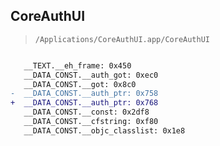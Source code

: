 ## CoreAuthUI

> `/Applications/CoreAuthUI.app/CoreAuthUI`

```diff

   __TEXT.__eh_frame: 0x450
   __DATA_CONST.__auth_got: 0xec0
   __DATA_CONST.__got: 0x8c0
-  __DATA_CONST.__auth_ptr: 0x758
+  __DATA_CONST.__auth_ptr: 0x768
   __DATA_CONST.__const: 0x2df8
   __DATA_CONST.__cfstring: 0xf80
   __DATA_CONST.__objc_classlist: 0x1e8

```
